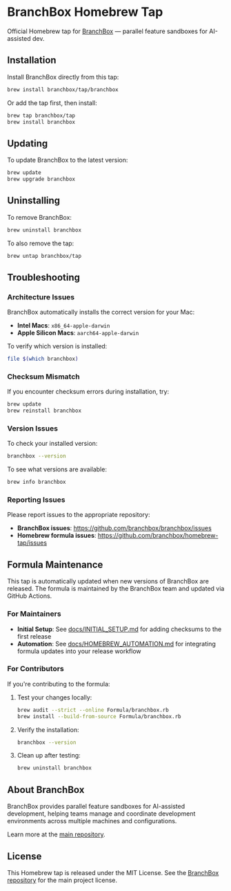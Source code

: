 # BranchBox Homebrew Tap

Official Homebrew tap for [BranchBox](https://github.com/branchbox/branchbox) — parallel feature sandboxes for AI-assisted dev.

## Installation

Install BranchBox directly from this tap:

```bash
brew install branchbox/tap/branchbox
```

Or add the tap first, then install:

```bash
brew tap branchbox/tap
brew install branchbox
```

## Updating

To update BranchBox to the latest version:

```bash
brew update
brew upgrade branchbox
```

## Uninstalling

To remove BranchBox:

```bash
brew uninstall branchbox
```

To also remove the tap:

```bash
brew untap branchbox/tap
```

## Troubleshooting

### Architecture Issues

BranchBox automatically installs the correct version for your Mac:
- **Intel Macs**: `x86_64-apple-darwin`
- **Apple Silicon Macs**: `aarch64-apple-darwin`

To verify which version is installed:

```bash
file $(which branchbox)
```

### Checksum Mismatch

If you encounter checksum errors during installation, try:

```bash
brew update
brew reinstall branchbox
```

### Version Issues

To check your installed version:

```bash
branchbox --version
```

To see what versions are available:

```bash
brew info branchbox
```

### Reporting Issues

Please report issues to the appropriate repository:
- **BranchBox issues**: https://github.com/branchbox/branchbox/issues
- **Homebrew formula issues**: https://github.com/branchbox/homebrew-tap/issues

## Formula Maintenance

This tap is automatically updated when new versions of BranchBox are released. The formula is maintained by the BranchBox team and updated via GitHub Actions.

### For Maintainers

- **Initial Setup**: See [docs/INITIAL_SETUP.md](docs/INITIAL_SETUP.md) for adding checksums to the first release
- **Automation**: See [docs/HOMEBREW_AUTOMATION.md](docs/HOMEBREW_AUTOMATION.md) for integrating formula updates into your release workflow

### For Contributors

If you're contributing to the formula:

1. Test your changes locally:
   ```bash
   brew audit --strict --online Formula/branchbox.rb
   brew install --build-from-source Formula/branchbox.rb
   ```

2. Verify the installation:
   ```bash
   branchbox --version
   ```

3. Clean up after testing:
   ```bash
   brew uninstall branchbox
   ```

## About BranchBox

BranchBox provides parallel feature sandboxes for AI-assisted development, helping teams manage and coordinate development environments across multiple machines and configurations.

Learn more at the [main repository](https://github.com/branchbox/branchbox).

## License

This Homebrew tap is released under the MIT License. See the [BranchBox repository](https://github.com/branchbox/branchbox) for the main project license.
